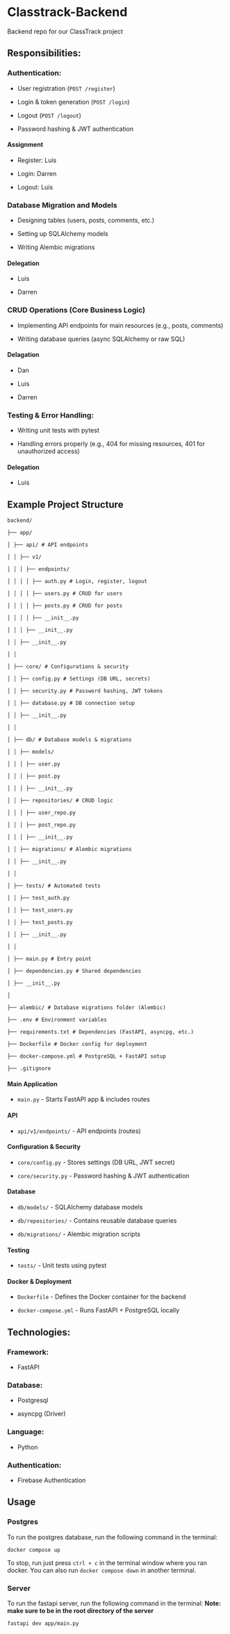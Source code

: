   

#  Classtrack-Backend

Backend repo for our ClassTrack project


##  Responsibilities:

###  Authentication:

- User registration (`POST /register`)

- Login & token generation (`POST /login`)

- Logout (`POST /logout`)

- Password hashing & JWT authentication

####  Assignment

* Register: Luis

* Login: Darren

* Logout: Luis


###  Database Migration and Models

- Designing tables (users, posts, comments, etc.)

- Setting up SQLAlchemy models

- Writing Alembic migrations


####  Delegation

- Luis

- Darren


###  CRUD Operations (Core Business Logic)

- Implementing API endpoints for main resources (e.g., posts, comments)

- Writing database queries (async SQLAlchemy or raw SQL)


####  Delagation

- Dan

- Luis

- Darren

###  Testing & Error Handling:

- Writing unit tests with pytest

- Handling errors properly (e.g., 404 for missing resources, 401 for unauthorized access) 

####  Delegation

- Luis


##  Example Project Structure
```
backend/

├── app/

│ ├── api/ # API endpoints

│ │ ├── v1/

│ │ │ ├── endpoints/

│ │ │ │ ├── auth.py # Login, register, logout

│ │ │ │ ├── users.py # CRUD for users

│ │ │ │ ├── posts.py # CRUD for posts

│ │ │ │ ├── __init__.py

│ │ │ ├── __init__.py

│ │ ├── __init__.py

│ │

│ ├── core/ # Configurations & security

│ │ ├── config.py # Settings (DB URL, secrets)

│ │ ├── security.py # Password hashing, JWT tokens

│ │ ├── database.py # DB connection setup

│ │ ├── __init__.py

│ │

│ ├── db/ # Database models & migrations

│ │ ├── models/

│ │ │ ├── user.py

│ │ │ ├── post.py

│ │ │ ├── __init__.py

│ │ ├── repositories/ # CRUD logic

│ │ │ ├── user_repo.py

│ │ │ ├── post_repo.py

│ │ │ ├── __init__.py

│ │ ├── migrations/ # Alembic migrations

│ │ ├── __init__.py

│ │

│ ├── tests/ # Automated tests

│ │ ├── test_auth.py

│ │ ├── test_users.py

│ │ ├── test_posts.py

│ │ ├── __init__.py

│ │

│ ├── main.py # Entry point

│ ├── dependencies.py # Shared dependencies

│ ├── __init__.py

│

├── alembic/ # Database migrations folder (Alembic)

├── .env # Environment variables

├── requirements.txt # Dependencies (FastAPI, asyncpg, etc.)

├── Dockerfile # Docker config for deployment

├── docker-compose.yml # PostgreSQL + FastAPI setup

├── .gitignore

```

####  **Main Application**

-  `main.py` - Starts FastAPI app & includes routes

####  **API**

-  `api/v1/endpoints/` - API endpoints (routes)

####  **Configuration & Security**

-  `core/config.py` - Stores settings (DB URL, JWT secret)

-  `core/security.py` - Password hashing & JWT authentication

####  **Database**

-  `db/models/` - SQLAlchemy database models

-  `db/repositories/` - Contains reusable database queries

-  `db/migrations/` - Alembic migration scripts

####  **Testing**

-  `tests/` - Unit tests using pytest

####  **Docker & Deployment**

-  `Dockerfile` - Defines the Docker container for the backend

-  `docker-compose.yml` - Runs FastAPI + PostgreSQL locally


##  Technologies:

###  Framework:

* FastAPI

 ###  Database:

- Postgresql

- asyncpg (Driver)

###  Language:

- Python

###  Authentication:

- Firebase Authentication

## Usage

### Postgres
To run the postgres database, run the following command in the terminal:
```
docker compose up
```
To stop, run just press `ctrl + c` in the terminal window where you ran docker.
You can also run `docker compose down` in another terminal.

### Server
To run the fastapi server, run the following command in the terminal:
__Note: make sure to be in the root directory of the server__
```
fastapi dev app/main.py
```
